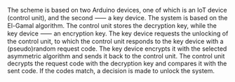 The scheme is based on two Arduino devices, one of which is an IoT device (control unit), and the second ⸺ a key device. The system is based on the El-Gamal algorithm.
The control unit stores the decryption key, while the key device ⸺ an encryption key.
The key device requests the unlocking of the control unit, to which the control unit responds to the key device with a (pseudo)random request code.
The key device encrypts it with the selected asymmetric algorithm and sends it back to the control unit.
The control unit decrypts the request code with the decryption key and compares it with the sent code. If the codes match, a decision is made to unlock the system.
